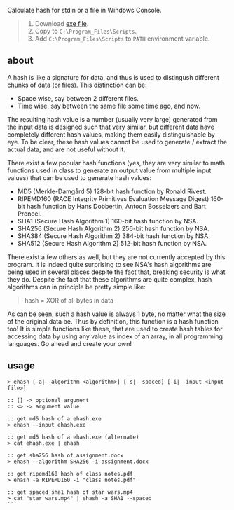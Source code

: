 ﻿Calculate hash for stdin or a file in Windows Console.
> 1. Download [exe file](https://raw.githubusercontent.com/winp/extra-bel/master/ecd.cmd).
> 2. Copy to `C:\Program_Files\Scripts`.
> 3. Add `C:\Program_Files\Scripts` to `PATH` environment variable.


## about

A hash is like a signature for data, and thus is used to distingush
different chunks of data (or files). This distinction can be:

- Space wise, say between 2 different files.
- Time wise, say between the same file some time ago, and now.

The resulting hash value is a number (usually very large) generated from the
input data is designed such that very similar, but different data have
completely different hash values, making them easily distinguishable by eye.
To be clear, these hash values cannot be used to generate / extract the actual
data, and are not useful without it.

There exist a few popular hash functions (yes, they are very similar to math
functions used in class to generate an output value from multiple input values)
that can be used to generate hash values:

- MD5 (Merkle-Damgård 5) 128-bit hash function by Ronald Rivest.
- RIPEMD160 (RACE Integrity Primitives Evaluation Message Digest) 160-bit hash
  function by Hans Dobbertin, Antoon Bosselaers and Bart Preneel.
- SHA1 (Secure Hash Algorithm 1) 160-bit hash function by NSA.
- SHA256 (Secure Hash Algorithm 2) 256-bit hash function by NSA.
- SHA384 (Secure Hash Algorithm 2) 384-bit hash function by NSA.
- SHA512 (Secure Hash Algorithm 2) 512-bit hash function by NSA.

There exist a few others as well, but they are not currently accepted by this
program. It is indeed quite surprising to see NSA's hash algorithms are being
used in several places despite the fact that, breaking security is what they
do. Despite the fact that these algorithms are quite complex, hash algorithms
can in principle be pretty simple like:

> hash = XOR of all bytes in data

As can be seen, such a hash value is always 1 byte, no matter what the size of
the original data be. Thus by definition, this function is a hash function too!
It is simple functions like these, that are used to create hash tables
for accessing data by using any value as index of an array, in all programming
languages. Go ahead and create your own!


## usage

```batch
> ehash [-a|--algorithm <algorithm>] [-s|--spaced] [-i|--input <input file>]

:: [] -> optional argument
:: <> -> argument value
```

````batch
:: get md5 hash of a ehash.exe
> ehash --input ehash.exe

:: get md5 hash of a ehash.exe (alternate)
> cat ehash.exe | ehash

:: get sha256 hash of assignment.docx
> ehash --algorithm SHA256 -i assignment.docx

:: get ripemd160 hash of class notes.pdf
> ehash -a RIPEMD160 -i "class notes.pdf"

:: get spaced sha1 hash of star wars.mp4
> cat "star wars.mp4" | ehash -a SHA1 --spaced
```
